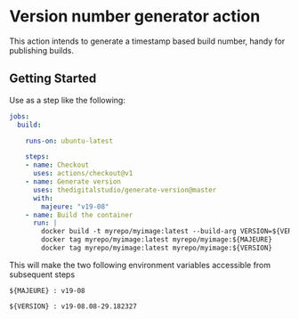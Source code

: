 # Version number generator action

This action intends to generate a timestamp based build number, handy for publishing builds.

## Getting Started

Use as a step like the following:

```yaml
jobs:
  build:

    runs-on: ubuntu-latest

    steps:
    - name: Checkout
      uses: actions/checkout@v1
    - name: Generate version
      uses: thedigitalstudio/generate-version@master
      with:
        majeure: "v19-08"
    - name: Build the container
      run: |
        docker build -t myrepo/myimage:latest --build-arg VERSION=${VERSION} .
        docker tag myrepo/myimage:latest myrepo/myimage:${MAJEURE}
        docker tag myrepo/myimage:latest myrepo/myimage:${VERSION}
```

This will make the two following environment variables accessible from subsequent steps

`${MAJEURE} : v19-08`

`${VERSION} : v19-08.08-29.182327`